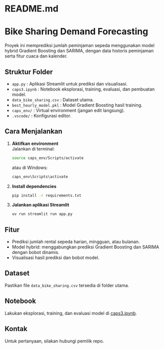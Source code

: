 # README.md

# Bike Sharing Demand Forecasting

Proyek ini memprediksi jumlah peminjaman sepeda menggunakan model hybrid Gradient Boosting dan SARIMA, dengan data historis peminjaman serta fitur cuaca dan kalender.

## Struktur Folder

- `app.py` : Aplikasi Streamlit untuk prediksi dan visualisasi.
- `caps3.ipynb` : Notebook eksplorasi, training, evaluasi, dan pembuatan model.
- `data_bike_sharing.csv` : Dataset utama.
- `best_hourly_model.pkl` : Model Gradient Boosting hasil training.
- `caps_env/` : Virtual environment (jangan edit langsung).
- `.vscode/` : Konfigurasi editor.

## Cara Menjalankan

1. **Aktifkan environment**  
   Jalankan di terminal:

   ```sh
   source caps_env/Scripts/activate
   ```

   atau di Windows:

   ```sh
   caps_env\Scripts\activate
   ```

2. **Install dependencies**

   ```sh
   pip install -r requirements.txt
   ```

3. **Jalankan aplikasi Streamlit**
   ```sh
   uv run streamlit run app.py
   ```

## Fitur

- Prediksi jumlah rental sepeda harian, mingguan, atau bulanan.
- Model hybrid: menggabungkan prediksi Gradient Boosting dan SARIMA dengan bobot dinamis.
- Visualisasi hasil prediksi dan bobot model.

## Dataset

Pastikan file `data_bike_sharing.csv` tersedia di folder utama.

## Notebook

Lakukan eksplorasi, training, dan evaluasi model di [caps3.ipynb](caps3.ipynb).

## Kontak

Untuk pertanyaan, silakan hubungi pemilik repo.
